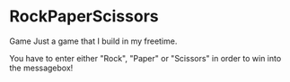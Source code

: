 # RockPaperScissors
Game
Just a game that I build in my freetime.

You have to enter either "Rock", "Paper" or "Scissors" in order to win into the messagebox!
